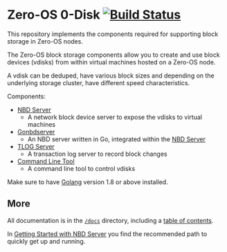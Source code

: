 # Zero-OS 0-Disk [![Build Status](https://travis-ci.org/zero-os/0-Disk.svg?branch=master)](https://travis-ci.org/zero-os/0-Disk)

This repository implements the components required for supporting block storage in Zero-OS nodes.

The Zero-OS block storage components allow you to create and use block devices (vdisks) from within virtual machines hosted on a Zero-OS node.

A vdisk can be deduped, have various block sizes and depending on the underlying storage cluster, have different speed characteristics.

Components:
* [NBD Server](nbdserver/)
  - A network block device server to expose the vdisks to virtual machines
* [Gonbdserver](gonbdserver/)
  - An NBD server written in Go, integrated within the [NBD Server](nbdserver/)
* [TLOG Server](tlog/)
  - A transaction log server to record block changes
* [Command Line Tool](g8stor/)
  - A command line tool to control vdisks

Make sure to have [Golang](https://golang.org/) version 1.8 or above installed.

## More

All documentation is in the [`/docs`](./docs) directory, including a [table of contents](/docs/SUMMARY.md).

In [Getting Started with NBD Server](/docs/gettingstarted/gettingstarted.md) you find the recommended path to quickly get up and running.
